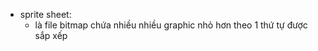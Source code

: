 - sprite sheet:
    - là file bitmap chứa nhiều nhiều graphic nhỏ hơn theo 1 thứ tự được sắp xếp
    